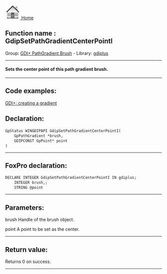 [<img src="../../images/home.png"> Home ](https://github.com/VFPX/Win32API)  

## Function name : GdipSetPathGradientCenterPointI
Group: [GDI+ PathGradient Brush](../../functions_group.md#GDIplus_PathGradient_Brush)  -  Library: [gdiplus](../../../libraries.md#gdiplus)  
***  


#### Sets the center point of this path gradient brush.
***  


## Code examples:
[GDI+: creating a gradient](../../samples/sample_596.md)  

## Declaration:
```foxpro  
GpStatus WINGDIPAPI GdipSetPathGradientCenterPointI(
	GpPathGradient *brush,
	GDIPCONST GpPoint* point
)  
```  
***  


## FoxPro declaration:
```foxpro  
DECLARE INTEGER GdipSetPathGradientCenterPointI IN gdiplus;
	INTEGER brush,;
	STRING @point  
```  
***  


## Parameters:
brush
Handle of the brush object.

point
A point to be set as the center.  
***  


## Return value:
Returns 0 on success.  
***  

